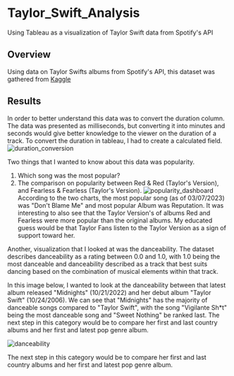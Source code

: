 # Taylor_Swift_Analysis
Using Tableau as a visualization of Taylor Swift data from Spotify's API
## Overview
Using data on Taylor Swifts albums from Spotify's API, this dataset was gathered from [Kaggle](https://www.kaggle.com/datasets/jarredpriester/taylor-swift-spotify-dataset?select=taylor_swift_spotify.csv)
## Results
In order to better understand this data was to convert the duration column. The data was presented as milliseconds, but converting it into minutes and seconds would give better knowledge to the viewer on the duration of a track. To convert the duration in tableau, I had to create a calculated field.
![duration_conversion](https://user-images.githubusercontent.com/107289345/224881219-35178822-659e-42a7-8d04-7f3f2fff40f9.png)

Two things that I wanted to know about this data was popularity. 
1) Which song was the most popular? 
2) The comparison on popularity between Red & Red (Taylor's Version), and Fearless & Fearless (Taylor's Version). 
![popularity_dashboard](https://user-images.githubusercontent.com/107289345/227386876-7f0c8f5e-fcb6-4486-b5b3-175db3906750.png)
According to the two charts, the most popular song (as of 03/07/2023) was "Don't Blame Me" and most popular Album was Reputation. 
It was interesting to also see that the Taylor Version's of albums Red and Fearless were more popular than the original albums. My educated guess would be that Taylor Fans listen to the Taylor Version as a sign of support toward her. 

Another, visualization that I looked at was the danceability. The dataset describes danceability as a rating between 0.0 and 1.0, with 1.0 being the most danceable and danceability described as a track that best suits dancing based on the combination of musical elements within that track.

In this image below, I wanted to look at the danceability between that latest album released "Midnights" (10/21/2022) and her debut album "Taylor Swift" (10/24/2006). 
We can see that "Midnights" has the majority of danceable songs compared to "Taylor Swift", with the song "Vigilante Sh*t" being the most danceable song and "Sweet Nothing" be ranked last. The next step in this category would be to compare her first and last country albums and her first and latest pop genre album.

![danceability](https://user-images.githubusercontent.com/107289345/227391521-2d129651-8456-4a57-af16-7e94765cf9d9.png)

The next step in this category would be to compare her first and last country albums and her first and latest pop genre album.
